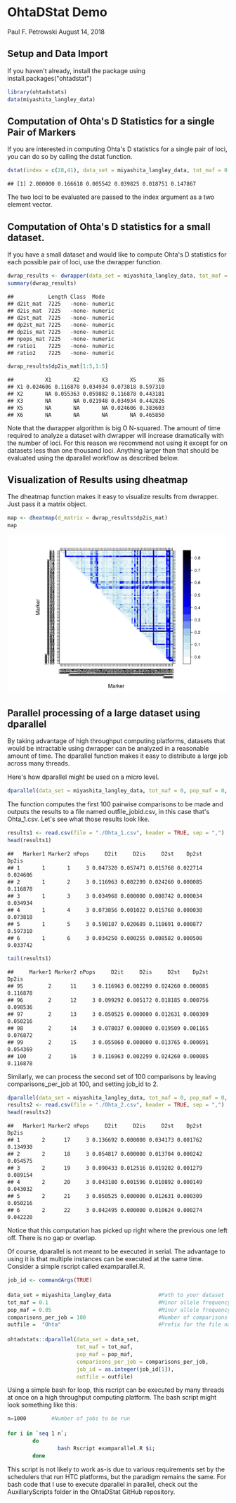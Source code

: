 OhtaDStat Demo
================
Paul F. Petrowski
August 14, 2018

Setup and Data Import
---------------------

If you haven't already, install the package using install.packages("ohtadstat")

``` r
library(ohtadstats)
data(miyashita_langley_data)
```

Computation of Ohta's D Statistics for a single Pair of Markers
---------------------------------------------------------------

If you are interested in computing Ohta's D statistics for a single pair of loci, you can do so by calling the dstat function.

``` r
dstat(index = c(28,41), data_set = miyashita_langley_data, tot_maf = 0.05, pop_maf = 0.01)
```

    ## [1] 2.000000 0.166618 0.005542 0.039825 0.018751 0.147867

The two loci to be evaluated are passed to the index argument as a two element vector.

Computation of Ohta's D statistics for a small dataset.
-------------------------------------------------------

If you have a small dataset and would like to compute Ohta's D statistics for each possible pair of loci, use the dwrapper function.

``` r
dwrap_results <- dwrapper(data_set = miyashita_langley_data, tot_maf = 0.00, pop_maf = 0.00)
summary(dwrap_results)
```

    ##           Length Class  Mode   
    ## d2it_mat  7225   -none- numeric
    ## d2is_mat  7225   -none- numeric
    ## d2st_mat  7225   -none- numeric
    ## dp2st_mat 7225   -none- numeric
    ## dp2is_mat 7225   -none- numeric
    ## npops_mat 7225   -none- numeric
    ## ratio1    7225   -none- numeric
    ## ratio2    7225   -none- numeric

``` r
dwrap_results$dp2is_mat[1:5,1:5]
```

    ##          X1       X2       X3       X5       X6
    ## X1 0.024606 0.116878 0.034934 0.073818 0.597310
    ## X2       NA 0.055363 0.059882 0.116878 0.443181
    ## X3       NA       NA 0.021948 0.034934 0.442826
    ## X5       NA       NA       NA 0.024606 0.383603
    ## X6       NA       NA       NA       NA 0.465850

Note that the dwrapper algorithm is big O N-squared. The amount of time required to analyze a dataset with dwrapper will increase dramatically with the number of loci. For this reason we recommend not using it except for on datasets less than one thousand loci. Anything larger than that should be evaluated using the dparallel workflow as described below.

Visualization of Results using dheatmap
---------------------------------------

The dheatmap function makes it easy to visualize results from dwrapper. Just pass it a matrix object.

``` r
map <- dheatmap(d_matrix = dwrap_results$dp2is_mat)
map
```

![](README_files/figure-markdown_github/unnamed-chunk-4-1.png)

Parallel processing of a large dataset using dparallel
------------------------------------------------------

By taking advantage of high throughput computing platforms, datasets that would be intractable using dwrapper can be analyzed in a reasonable amount of time. The dparallel function makes it easy to distribute a large job across many threads.

Here's how dparallel might be used on a micro level.

``` r
dparallel(data_set = miyashita_langley_data, tot_maf = 0, pop_maf = 0, comparisons_per_job = 100, job_id = 1, outfile = "Ohta")
```

The function computes the first 100 pairwise comparisons to be made and outputs the results to a file named outfile\_jobid.csv, in this case that's Ohta\_1.csv. Let's see what those results look like.

``` r
results1 <- read.csv(file = "./Ohta_1.csv", header = TRUE, sep = ",")
head(results1)
```

    ##   Marker1 Marker2 nPops     D2it     D2is     D2st    Dp2st    Dp2is
    ## 1       1       1     3 0.047320 0.057471 0.015768 0.022714 0.024606
    ## 2       1       2     3 0.116963 0.002299 0.024260 0.000085 0.116878
    ## 3       1       3     3 0.034968 0.000000 0.008742 0.000034 0.034934
    ## 4       1       4     3 0.073856 0.001022 0.015768 0.000038 0.073818
    ## 5       1       5     3 0.598187 0.020689 0.118691 0.000877 0.597310
    ## 6       1       6     3 0.034250 0.000255 0.008582 0.000508 0.033742

``` r
tail(results1)
```

    ##     Marker1 Marker2 nPops     D2it     D2is     D2st    Dp2st    Dp2is
    ## 95        2      11     3 0.116963 0.002299 0.024260 0.000085 0.116878
    ## 96        2      12     3 0.099292 0.005172 0.018185 0.000756 0.098536
    ## 97        2      13     3 0.050525 0.000000 0.012631 0.000309 0.050216
    ## 98        2      14     3 0.078037 0.000000 0.019509 0.001165 0.076872
    ## 99        2      15     3 0.055060 0.000000 0.013765 0.000691 0.054369
    ## 100       2      16     3 0.116963 0.002299 0.024260 0.000085 0.116878

Similarly, we can process the second set of 100 comparisons by leaving comparisons\_per\_job at 100, and setting job\_id to 2.

``` r
dparallel(data_set = miyashita_langley_data, tot_maf = 0, pop_maf = 0, comparisons_per_job = 100, job_id = 2, outfile = "Ohta")
results2 <- read.csv(file = "./Ohta_2.csv", header = TRUE, sep = ",")
head(results2)
```

    ##   Marker1 Marker2 nPops     D2it     D2is     D2st    Dp2st    Dp2is
    ## 1       2      17     3 0.136692 0.000000 0.034173 0.001762 0.134930
    ## 2       2      18     3 0.054817 0.000000 0.013704 0.000242 0.054575
    ## 3       2      19     3 0.090433 0.012516 0.019202 0.001279 0.089154
    ## 4       2      20     3 0.043180 0.001596 0.010892 0.000149 0.043032
    ## 5       2      21     3 0.050525 0.000000 0.012631 0.000309 0.050216
    ## 6       2      22     3 0.042495 0.000000 0.010624 0.000274 0.042220

Notice that this computation has picked up right where the previous one left off. There is no gap or overlap.

Of course, dparallel is not meant to be executed in serial. The advantage to using it is that multiple instances can be executed at the same time. Consider a simple rscript called examparallel.R.

``` r
job_id <- commandArgs(TRUE)

data_set = miyashita_langley_data               #Path to your dataset
tot_maf = 0.1                                   #Minor allele frequency threshold for the total population
pop_maf = 0.05                                  #Minor allele frequency you would like to use for subpopulations
comparisons_per_job = 100                       #Number of comparisons each job will perform
outfile =  "Ohta"                               #Prefix for the file name that results will be written to. Do not include extension. Default is "ohta", which will 

ohtadstats::dparallel(data_set = data_set,
                      tot_maf = tot_maf,
                      pop_maf = pop_maf,
                      comparisons_per_job = comparisons_per_job,
                      job_id = as.integer(job_id[1]),
                      outfile = outfile)
```

Using a simple bash for loop, this rscript can be executed by many threads at once on a high throughput computing platform. The bash script might look something like this:

``` bash
n=1000        #Number of jobs to be run

for i in `seq 1 n`;
        do
                bash Rscript examparallel.R $i;
        done
```

This script is not likely to work as-is due to various requirements set by the schedulers that run HTC platforms, but the paradigm remains the same. For bash code that I use to execute dparallel in parallel, check out the AuxillaryScripts folder in the OhtaDStat GitHub repository.
